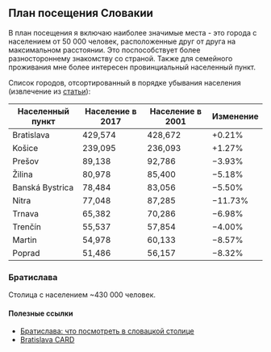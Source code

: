 ## План посещения Словакии

В план посещения я включаю наиболее значимые места - это города с населением от 50 000 человек, расположенные друг от друга на максимальном расстоянии. Это поспособствует более разностороннему знакомству со страной. Также для семейного проживания мне более интересен провинциальный населенный пункт.

Список городов, отсортированный в порядке убывания населения (извлечение из [статьи](https://en.wikipedia.org/wiki/List_of_cities_and_towns_in_Slovakia)):

Населенный пункт | Население в 2017 | Население в 2001 | Изменение
--- | --- | --- | ---
Bratislava |	429,574 |	428,672 |	+0.21%
Košice |	239,095 |	236,093 |	+1.27%
Prešov |	89,138 |	92,786 |	−3.93%
Žilina |	80,978 |	85,400 |	−5.18%
Banská Bystrica	| 78,484 |	83,056 |	−5.50%
Nitra |	77,048 |	87,285 |	−11.73%
Trnava |	65,382 |	70,286 |	−6.98%
Trenčín	| 55,537 |	57,854 |	−4.00%
Martin |	54,978 |	60,133 |	−8.57%
Poprad |	51,486 |	56,157 |	−8.32%

### Братислава
Столица c населением ~430 000 человек.

#### Полезные ссылки
- [Братислава: что посмотреть в словацкой столице](http://kontrakty.ua/article/132281?fbclid=IwAR3NYh21aYsrKTQmGIga5QiUAibhbKQHHAkaHxb_vaJND8bC3wwGAwnqIAg)
- [Bratislava CARD](http://card.visitbratislava.com/)
